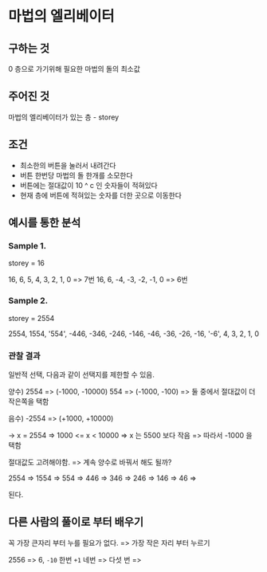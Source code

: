 # 마법의 엘리베이터

## 구하는 것
0 층으로 가기위해 필요한 마법의 돌의 최소값

## 주어진 것
마법의 엘리베이터가 있는 층 - storey

## 조건
- 최소한의 버튼을 눌러서 내려간다
- 버튼 한번당 마법의 돌 한개를 소모한다
- 버튼에는 절대값이 10 ^ c 인 숫자들이 적혀있다
- 현재 층에 버튼에 적혀있는 숫자를 더한 곳으로 이동한다

## 예시를 통한 분석
### Sample 1.
storey = 16

16, 6, 5, 4, 3, 2, 1, 0 => 7번
16, 6, -4, -3, -2, -1, 0 => 6번

### Sample 2. 
storey = 2554

2554, 1554, '554', -446, -346, 
-246, -146, -46, -36, -26, 
-16, '-6', 4, 3, 2, 1, 
0

### 관찰 결과
일반적 선택, 다음과 같이 선택지를 제한할 수 있음.

양수)
2554 => (-1000, -10000)
554 => (-1000, -100) => 둘 중에서 절대값이 더 작은쪽을 택함

음수)
-2554 => (+1000, +10000)

-> x = 2554
=> 1000 <= x < 10000
=> x 는 5500 보다 작음
=> 따라서 -1000 을 택함

절대값도 고려해야함. => 계속 양수로 바꿔서 해도 될까?

2554 => 1554 => 554 => 446 => 346 => 246 => 146 => 46 =>

된다. 

## 다른 사람의 풀이로 부터 배우기
꼭 가장 큰자리 부터 누를 필요가 없다. => 가장 작은 자리 부터 누르기

2556
=> 6, `-10` 한번 `+1` 네번 => 다섯 번
=> 
